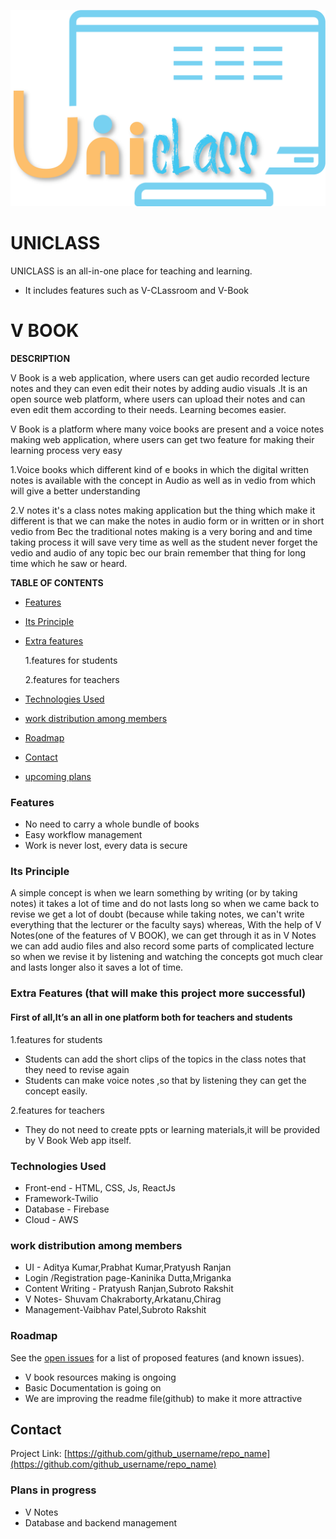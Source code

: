 ![](uniclass1.jpeg)
# UNICLASS 
UNICLASS is an all-in-one place for teaching and learning. 
* It includes features such as V-CLassroom and V-Book


# V BOOK

**DESCRIPTION**


V Book is a web application, where users can get audio recorded lecture notes and they can even edit their notes by adding audio visuals .It is an open source web platform, where users can upload their notes and can even edit them according to their needs. 
Learning becomes easier.

V Book is a platform where many voice books are present and a voice notes making web application, where
users can get two feature for making their learning process very easy 

1.Voice books which different kind of e books in which the digital written notes is available with the concept in Audio as well as in vedio from which will give a better understanding

2.V notes it's a class notes making application but the thing which make it different is that we can make the notes in audio form or in written or in short vedio from 
Bec the traditional notes making is a very boring and and time taking process it will save very time as well as the student never forget the vedio and audio of any topic bec our brain remember that thing for long time which he saw or heard.



**TABLE OF CONTENTS**

* [Features]()
* [Its Principle]()

* [Extra features]()

   1.features for students

  2.features for teachers
* [Technologies Used]()
* [work distribution among members]()
* [Roadmap]()
* [Contact]()
* [upcoming plans]()

### Features
- No need to carry a whole bundle of books 
- Easy workflow management
- Work is never lost, every data is secure 
### Its Principle
A simple concept is when we learn something by writing (or by taking notes) it takes a
lot of time and do not lasts long so when we came back to revise we get a lot of doubt
(because while taking notes, we can't write everything that the lecturer or the faculty
says) whereas,
With the help of V Notes(one of the features of V BOOK), we can get through it as in V
Notes we can add audio files and also record some parts of complicated lecture so
when we revise it by listening and watching the concepts got much clear and lasts
longer also it saves a lot of time.



### Extra Features (that will make this project more successful)

#### First of all,It’s an all in one platform both for teachers and students

1.features for students
- Students can add the short clips of the topics in the class notes that they need to revise again
- Students can make voice notes ,so that by listening they can get the concept easily.


2.features for teachers
- They do not need to create ppts or learning materials,it will be provided by V Book Web app itself.

### Technologies Used
- Front-end - HTML, CSS, Js, ReactJs
- Framework-Twilio
- Database - Firebase
- Cloud - AWS

### work distribution among members
- UI - Aditya Kumar,Prabhat Kumar,Pratyush Ranjan
- Login /Registration page-Kaninika Dutta,Mriganka
- Content Writing - Pratyush Ranjan,Subroto Rakshit
- V Notes- Shuvam Chakraborty,Arkatanu,Chirag 
- Management-Vaibhav Patel,Subroto Rakshit
















### Roadmap

See the [open issues](https://github.com/github_username/repo_name/issues) for a list of proposed features (and known issues).
- V book resources making is ongoing
- Basic Documentation is going on
- We are improving the readme file(github)  to make it more attractive 

## Contact


Project Link: [https://github.com/github_username/repo_name](https://github.com/github_username/repo_name)



### Plans in progress
- V Notes 
- Database and backend management
